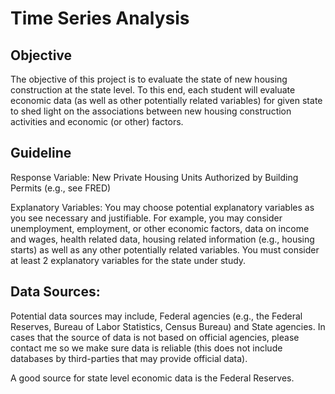 # Time Series Analysis

## Objective

The objective of this project is to evaluate the state of new housing construction at the state level. To this end, each student will evaluate economic data (as well as other potentially related variables) for given state to shed light on the associations between new housing construction activities and economic (or other) factors.  

## Guideline

Response Variable:  New Private Housing Units Authorized by Building Permits (e.g., see FRED)

Explanatory Variables: You may choose potential explanatory variables as you see necessary and justifiable. For example, you may consider unemployment, employment, or other economic factors, data on income and wages, health related data, housing related information (e.g., housing starts) as well as any other potentially related variables. You must consider at least 2 explanatory variables for the state under study.

## Data Sources:
Potential data sources may include, Federal agencies (e.g., the Federal Reserves, Bureau of Labor Statistics, Census Bureau) and State agencies. In cases that the source of data is not based on official agencies, please contact me so we make sure data is reliable (this does not include databases by third-parties that may provide official data).

A good source for state level economic data is the Federal Reserves. 
